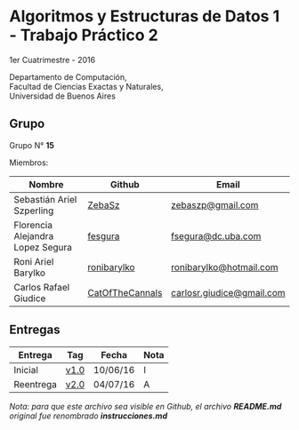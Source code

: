 # Algoritmos y Estructuras de Datos 1 - Trabajo Práctico 2

1er Cuatrimestre - 2016

Departamento de Computación,<br/>
Facultad de Ciencias Exactas y Naturales,<br/>
Universidad de Buenos Aires

## Grupo

Grupo N° **15**

Miembros:

| Nombre                           | Github                                                | Email                     |
| -------------------------------- | ----------------------------------------------------- | ------------------------- |
| Sebastián Ariel Szperling        | [ZebaSz](https://github.com/ZebaSz)                   | zebaszp@gmail.com         |
| Florencia Alejandra Lopez Segura | [fesgura](https://github.com/fesgura)                 | fsegura@dc.uba.com        |
| Roni Ariel Barylko               | [ronibarylko](https://github.com/ronibarylko)         | ronibarylko@hotmail.com   |
| Carlos Rafael Giudice            | [CatOfTheCannals](https://github.com/CatOfTheCannals) | carlosr.giudice@gmail.com |

## Entregas

| Entrega    | Tag                                                           | Fecha    | Nota |
| ---------- | ------------------------------------------------------------- | -------- | ---- |
| Inicial    | [v1.0](https://github.com/ZebaSz/algo1-tpi/releases/tag/v1.0) | 10/06/16 | I    |
| Reentrega  | [v2.0](https://github.com/ZebaSz/algo1-tpi/releases/tag/v2.0) | 04/07/16 | A    |

*Nota: para que este archivo sea visible en Github, el archivo **README.md** original fue renombrado **instrucciones.md***